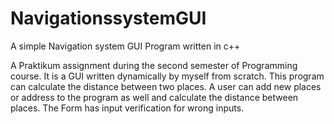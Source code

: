 # NavigationssystemGUI
A simple Navigation system GUI Program written in c++

A Praktikum assignment during the second semester of Programming course. It is a GUI written dynamically by myself from scratch. This program can calculate the distance between two places.
A user can add new places or address to the program as well and calculate the distance between places. 
The Form has input verification for wrong inputs. 
